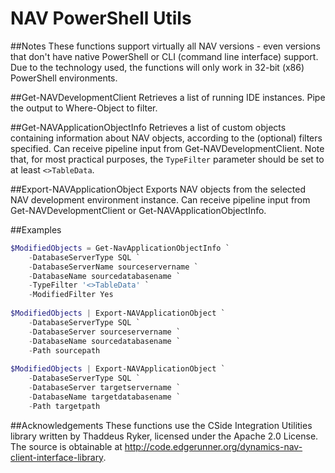 # NAV PowerShell Utils

##Notes
These functions support virtually all NAV versions - even versions that don't have native PowerShell or CLI (command line interface) support. Due to the technology used, the functions will only work in 32-bit (x86) PowerShell environments.

##Get-NAVDevelopmentClient
Retrieves a list of running IDE instances. Pipe the output to Where-Object to filter.

##Get-NAVApplicationObjectInfo
Retrieves a list of custom objects containing information about NAV objects, according to the (optional) filters specified. Can receive pipeline input from Get-NAVDevelopmentClient. Note that, for most practical purposes, the `TypeFilter` parameter should be set to at least `<>TableData`.

##Export-NAVApplicationObject
Exports NAV objects from the selected NAV development environment instance. Can receive pipeline input from Get-NAVDevelopmentClient or Get-NAVApplicationObjectInfo.

##Examples
```powershell
$ModifiedObjects = Get-NavApplicationObjectInfo `
    -DatabaseServerType SQL `
    -DatabaseServerName sourceservername `
    -DatabaseName sourcedatabasename `
    -TypeFilter '<>TableData' `
    -ModifiedFilter Yes
    
$ModifiedObjects | Export-NAVApplicationObject `
    -DatabaseServerType SQL `
    -DatabaseServer sourceservername `
    -DatabaseName sourcedatabasename `
    -Path sourcepath
        
$ModifiedObjects | Export-NAVApplicationObject `
    -DatabaseServerType SQL `
    -DatabaseServer targetservername `
    -DatabaseName targetdatabasename `
    -Path targetpath
```
##Acknowledgements
These functions use the CSide Integration Utilities library written by Thaddeus Ryker, licensed under the Apache 2.0 License. The source is obtainable at http://code.edgerunner.org/dynamics-nav-client-interface-library. 
